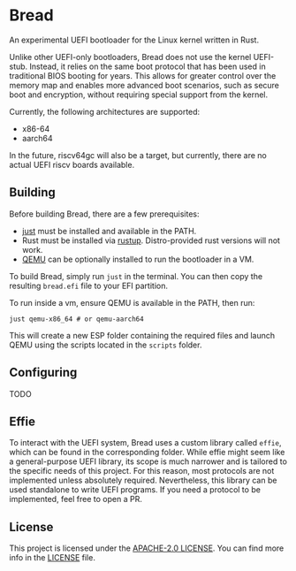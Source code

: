 # Bread

An experimental UEFI bootloader for the Linux kernel written in Rust.

Unlike other UEFI-only bootloaders, Bread does not use the kernel UEFI-stub.
Instead, it relies on the same boot protocol that has been used in traditional
BIOS booting for years. This allows for greater control over the memory map and
enables more advanced boot scenarios, such as secure boot and encryption,
without requiring special support from the kernel.

Currently, the following architectures are supported:

- x86-64
- aarch64

In the future, riscv64gc will also be a target, but currently, there are no
actual UEFI riscv boards available.

## Building

Before building Bread, there are a few prerequisites:

- [just](https://just.system) must be installed and available in the PATH.
- Rust must be installed via [rustup](https://rustup.rs/). Distro-provided rust
  versions will not work.
- [QEMU](https://www.qemu.org/) can be optionally installed to run the
  bootloader in a VM.

To build Bread, simply run `just` in the terminal. You can then copy the
resulting `bread.efi` file to your EFI partition.

To run inside a vm, ensure QEMU is available in the PATH, then run:

```
just qemu-x86_64 # or qemu-aarch64
```

This will create a new ESP folder containing the required files and launch QEMU
using the scripts located in the `scripts` folder.

## Configuring

TODO

## Effie

To interact with the UEFI system, Bread uses a custom library called `effie`,
which can be found in the corresponding folder. While effie might seem like a
general-purpose UEFI library, its scope is much narrower and is tailored to the
specific needs of this project. For this reason, most protocols are not
implemented unless absolutely required. Nevertheless, this library can be used
standalone to write UEFI programs. If you need a protocol to be implemented,
feel free to open a PR.

## License

This project is licensed under the
[APACHE-2.0 LICENSE](http://www.apache.org/licenses/LICENSE-2.0). You can find
more info in the [LICENSE](LICENSE) file.
